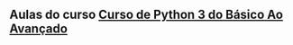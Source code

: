 ## Aulas do curso [Curso de Python 3 do Básico Ao Avançado](https://www.udemy.com/course/python-3-do-zero-ao-avancado/)